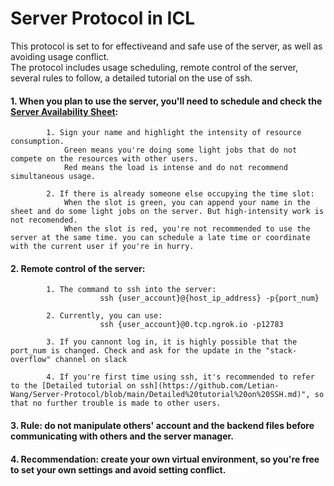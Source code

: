 # Server Protocol in ICL
This protocol is set to for effectiveand and safe use of the server, as well as avoiding usage conflict.   
The protocol includes usage scheduling, remote control of the server, several rules to follow, a detailed tutorial on the use of ssh.

#### 1. When you plan to use the server, you'll need to schedule and check the [Server Availability Sheet](https://docs.google.com/spreadsheets/d/1SJabt0CI8YMfprissTm2YH9iNwee4MdWShxkVchYhOw/edit?usp=sharing):  
            1. Sign your name and highlight the intensity of resource consumption.  
                Green means you're doing some light jobs that do not compete on the resources with other users.   
                Red means the load is intense and do not recommend simultaneous usage.   
                
            2. If there is already someone else occupying the time slot:  
                When the slot is green, you can append your name in the sheet and do some light jobs on the server. But high-intensity work is not recomended.   
                When the slot is red, you're not recommended to use the server at the same time. you can schedule a late time or coordinate with the current user if you're in hurry.  
                
#### 2. Remote control of the server:
            1. The command to ssh into the server:
                        ssh {user_account}@{host_ip_address} -p{port_num}
                        
            2. Currently, you can use:
                        ssh {user_account}@0.tcp.ngrok.io -p12783
                        
            3. If you cannont log in, it is highly possible that the port_num is changed. Check and ask for the update in the "stack-overflow" channel on slack
            
            4. If you're first time using ssh, it's recommended to refer to the [Detailed tutorial on ssh](https://github.com/Letian-Wang/Server-Protocol/blob/main/Detailed%20tutorial%20on%20SSH.md)", so that no further trouble is made to other users.

#### 3. Rule: do not manipulate others' account and the backend files before communicating with others and the server manager. 

#### 4. Recommendation: create your own virtual environment, so you're free to set your own settings and avoid setting conflict.




